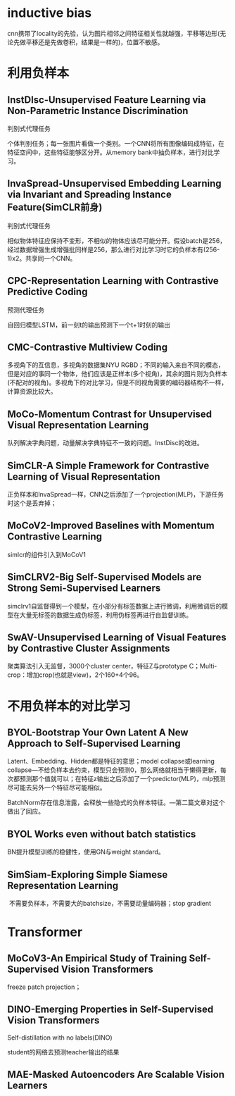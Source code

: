 # inductive bias

cnn携带了locality的先验，认为图片相邻之间特征相关性就越强，平移等边形(无论先做平移还是先做卷积，结果是一样的)，位置不敏感。

# 利用负样本

## InstDIsc-Unsupervised Feature Learning via Non-Parametric Instance Discrimination

判别式代理任务

个体判别任务；每一张图片看做一个类别。一个CNN将所有图像编码成特征，在特征空间中，这些特征能够区分开。从memory bank中抽负样本，进行对比学习。

## InvaSpread-Unsupervised Embedding Learning via Invariant and Spreading Instance Feature(SimCLR前身)

判别式代理任务

相似物体特征应保持不变形，不相似的物体应该尽可能分开。假设batch是256，经过数据增强生成增强批同样是256，那么进行对比学习时它的负样本有(256-1)x2。共享同一个CNN。

## CPC-Representation Learning with Contrastive Predictive Coding

预测代理任务

自回归模型LSTM，前一刻t的输出预测下一个t+1时刻的输出

## CMC-Contrastive Multiview Coding

多视角下的互信息，多视角的数据集NYU RGBD；不同的输入来自不同的模态，但是对应的事同一个物体，他们应该是正样本(多个视角)，其余的图片则为负样本(不配对的视角)。多视角下的对比学习，但是不同视角需要的编码器结构不一样，计算资源比较大。

## MoCo-Momentum Contrast for Unsupervised Visual Representation Learning

队列解决字典问题，动量解决字典特征不一致的问题。InstDisc的改进。

## SimCLR-A Simple Framework for Contrastive Learning of Visual Representation

正负样本和InvaSpread一样，CNN之后添加了一个projection(MLP)，下游任务时这个是丢弃掉；

## MoCoV2-Improved Baselines with Momentum Contrastive Learning

simlcr的组件引入到MoCoV1

## SimCLRV2-Big Self-Supervised Models are Strong Semi-Supervised Learners

simclrv1自监督得到一个模型，在小部分有标签数据上进行微调，利用微调后的模型在大量无标签的数据生成伪标签，利用伪标签再进行自监督训练。

## SwAV-Unsupervised Learning of Visual Features by Contrastive Cluster Assignments

聚类算法引入无监督，3000个cluster center，特征Z与prototype C；Multi-crop：增加crop(也就是view)，2个160+4个96。

# 不用负样本的对比学习

## BYOL-Bootstrap Your Own Latent A New Approach to Self-Supervised Learning

Latent、Embedding、Hidden都是特征的意思；model collapse或learning collapse—不给负样本去约束，模型只会预测0，那么网络就相当于懒得更新，每次都预测那个值就可以；在特征z输出之后添加了一个predictor(MLP)，mlp预测尽可能去另外一个特征尽可能相似。

BatchNorm存在信息泄露，会释放一些隐式的负样本特征。—第二篇文章对这个做出了回应。

## BYOL Works even without batch statistics

 BN提升模型训练的稳健性，使用GN与weight standard。

## SimSiam-Exploring Simple Siamese Representation Learning

​		不需要负样本，不需要大的batchsize，不需要动量编码器；stop gradient



# Transformer

## MoCoV3-An Empirical Study of Training Self-Supervised Vision Transformers

freeze patch projection；

## DINO-Emerging Properties in Self-Supervised Vision Transformers

Self-distillation with no labels(DINO)

student的网络去预测teacher输出的结果

## MAE-Masked Autoencoders Are Scalable Vision Learners